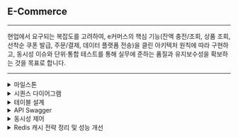 ## E-Commerce

<hr>

현업에서 요구되는 복잡도를 고려하여, e커머스의 핵심 기능(잔액 충전/조회, 상품 조회, 선착순 쿠폰 발급, 주문/결제, 데이터 플랫폼 전송)을 클린 아키텍처 원칙에 따라
구현하고, 동시성 이슈와 단위·통합 테스트를 통해 실무에 준하는 품질과 유지보수성을 확보하는 것을 목표로 합니다.

<hr>

<details>
<summary>마일스톤</summary>
    
### 프로젝트 기간

- 2024-12-29 ~ 2025-01-16 (총 16 MD)

### 총 소요 기간

총 16 MD (Man-days)

1. **설계 및 문서 작성 (2024-12-31)**
    - UML 작성, ERD 설계
2. **API 명세 및 Mock API 작성 (2025-01-03)**
    - 잔액 충전/조회 API, 상품 조회, 선착순 쿠폰 기능, 주문/결제, 상위 상품 조회
3. **테스트 환경 구성 (2025-01-04)**
    - 테스트 환경(테스트컨테이너 등) 구축 및 설정
4. **도메인 개발 (2025-01-09)**
    - 회원, 쿠폰, 상품, 결제, 주문 도메인
5. **인프라 개발 (2025-01-16)**
    - Redis, Kafka 설정 및 개발
6. **프로젝트 배포 (2025-01-17)**
    - PR 문서 작성, 최종 점검

```mermaid
gantt
    title E 커머스 서비스 프로젝트
    dateFormat YYYY-MM-DD

    section 설계 및 문서 작성
        UML 작성: a1, 2024-12-29, 1d
        ERD 설계: a2, 2024-12-30, 1d
        설계 및 문서 작성 완료: milestone, 2024-12-31, 0d

    section API 명세 및 Mock API 작성
        잔액 충전/조회 API: a3, 2024-12-31, 1d
        상품 조회: a4, 2025-01-01, 1d
        선착순 쿠폰 기능: a5, 2025-01-01, 1d
        주문/결제: a6, 2025-01-02, 1d
        상위 상품 조회: a7, 2025-01-02, 1d
        API 명세 및 Mock API 작성 완료: milestone, 2025-01-03, 0d

    section 테스트 환경 구성
        테스트 환경 구성: a8, 2025-01-03, 1d
        테스트 환경 구성 완료: milestone, 2025-01-04, 0d

    section 도메인 개발
        회원 도메인 개발: b1, 2025-01-04, 1d
        쿠폰 도메인 개발: b2, 2025-01-05, 1d
        상품 도메인 개발: b3, 2025-01-06, 1d
        결제 도메인 개발: b4, 2025-01-07, 1d
        주문 도메인 개발: b5, 2025-01-08, 1d
        도메인 개발 완료: milestone, 2025-01-09, 0d

    section 인프라 개발
        인프라 개발 (레디스, 카프카): c1, 2025-01-09, 7d
        인프라 개발 완료: milestone, 2025-01-16, 0d

    section 기타
        PR 문서 작성: d1, 2025-01-16, 1d
        프로젝트 완료: milestone, 2025-01-17, 0d
```

</details>

<details>
<summary>시퀀스 다이어그램</summary>

# 요구사항 기반 전체 시퀀스 다이어그램

아래 시퀀스 다이어그램은 **E 커머스 서비스의 주요 요구사항**에 따른 **도메인 간 상호작용**을 시각화한 것입니다.

**회원(사용자), 지갑, 쿠폰, 상품, 결제, 주문** 등 주요 도메인이 REST API 기반으로 어떻게 연동되는지 한눈에 파악할 수 있습니다.

### 주요 기능

- **사용자 잔액 충전 및 조회**
- **상품 정보 조회**
- **선착순 쿠폰 발급 및 조회**
- **주문 및 결제 처리**
- **데이터 플랫폼으로의 주문 정보 전송**

```mermaid
sequenceDiagram
    actor 사용자 as 사용자
    participant 쿠폰 as 쿠폰
    participant 상품 as 상품
    participant 주문 as 주문
    participant 결제 as 결제
    participant 지갑 as 지갑
    사용자 ->>+ 지갑: 잔액 조회 요청 (사용자 ID)
    지갑 ->> 지갑: 사용자 잔액 조회
    지갑 -->> 사용자: 잔액 정보 반환
    사용자 ->>+ 지갑: 잔액 충전 요청 (사용자 ID, 충전 금액)
    지갑 ->> 지갑: 잔액 업데이트 (+충전 금액)
    지갑 ->> 지갑: 충전 내역 저장
    지갑 -->> 사용자: 충전 완료 메시지
    사용자 ->>+ 상품: 일반 상품 조회 요청
    상품 ->> 상품: 상품 정보 조회 (ID, 이름, 가격, 잔여수량)
    상품 -->> 사용자: 상품 정보 반환
    사용자 ->>+ 상품: 상위 상품 조회 요청
    상품 ->> 상품: 최근 3일간 주문 데이터 조회
    상품 ->> 상품: 상위 5개 상품 선정
    상품 -->> 사용자: 상위 상품 정보 반환 (상품ID, 이름, 판매량)
    사용자 ->>+ 쿠폰: 선착순 쿠폰 정보 조회 (사용자 ID)
    쿠폰 -->> 사용자: 쿠폰 정보 반환 (쿠폰ID, 남은 수량 등)
    사용자 ->>+ 쿠폰: 쿠폰 신청 (사용자 ID)
    쿠폰 ->> 쿠폰: 쿠폰 상태 검증 (사용 가능 여부 확인)
    쿠폰 ->> 쿠폰: 발행량 +1
    쿠폰 ->> 쿠폰: 쿠폰 발급 내역 저장
    쿠폰 -->> 사용자: 200 OK (쿠폰 발행 완료 메시지)
    사용자 ->>+ 주문: 주문 및 결제 요청 (사용자 ID, 상품ID, 수량, 쿠폰ID 등)
    주문 ->> 주문: 주문 정보 저장
    주문 -->> 결제: 주문 정보 전달
    alt 결제 성공
        결제 ->>+ 지갑: 사용자 잔액 조회 (사용자 ID)
        지갑 -->> 결제: 사용자 잔액 정보 반환
        결제 ->>+ 쿠폰: 쿠폰 유효성 검증 및 할인 금액 확인 (사용자 ID, 쿠폰ID)
        쿠폰 -->> 결제: 할인 금액 반환
        결제 ->>+ 주문: 주문 정보 검증
        결제 ->>+ 지갑: 사용자 잔액 차감 (사용자 ID, 차감 금액)
        결제 ->>+ 상품: 상품 잔여 수량 차감 (상품ID, 수량)
        결제 ->> 결제: 결제 정보 저장
        결제 ->> 주문: 결제 상태 업데이트 (결제 완료)
        결제 ->> 결제: 주문 정보 전송
        결제 -->> 사용자: 결제 성공 메시지
    else 결제 실패
        결제 ->> 주문: 결제 상태 업데이트 (결제 실패)
        결제 -->> 사용자: 결제 실패 메시지
    end
```

</details>

<details>
<summary>테이블 설계</summary>
    
# ERD

```mermaid
erDiagram

%% =========================
%% 1. 테이블 정의
%% =========================
    coupon {
        bigint id PK "쿠폰 고유 ID"
        datetime(6) created_at "생성 일시"
        datetime(6) updated_at "수정 일시"
        decimal_10_2 discount_amount "할인 금액"
        datetime(6) end_date "쿠폰 만료일"
        int issued_quantity "쿠폰 발급 수량"
        varchar(255) name "쿠폰 이름"
        int total_quantity "쿠폰 총 수량"
    }

    product {
        bigint id PK "상품 고유 ID"
        datetime(6) created_at "생성 일시"
        datetime(6) updated_at "수정 일시"
        varchar(255) name "상품 이름"
        decimal_10_2 price "상품 가격"
        int stock_quantity "상품 재고 수량"
    }

    user_point {
        bigint id PK "포인트 고유 ID"
        datetime(6) created_at "생성 일시"
        datetime(6) updated_at "수정 일시"
        decimal_10_2 balance "잔액"
    }

    user {
        bigint id PK "사용자 고유 ID"
        datetime(6) created_at "생성 일시"
        datetime(6) updated_at "수정 일시"
        varchar(255) email "이메일"
        varchar(255) phone_number "전화번호"
        varchar(255) username "사용자 이름"
        bigint point_id FK "user_point.id"
    }

    user_coupon {
        bigint id PK "쿠폰 이력 고유 ID"
        datetime(6) created_at "생성 일시"
        datetime(6) updated_at "수정 일시"
        datetime(6) issued_at "쿠폰 발급 일시"
        datetime(6) used_at "쿠폰 사용 일시"
        bigint coupon_id FK "coupon.id"
        bigint user_id FK "user.id"
    }

    user_point_history {
        bigint id PK
        datetime(6) created_at "생성 일시"
        datetime(6) updated_at "수정 일시"
        decimal_10_2 amount "거래 금액"
        varchar(255) description "거래 설명"
        varchar(255) transaction_type "거래 유형 (충전, 차감)"
        bigint user_point_id FK "user_point.id"
    }

    orders {
        bigint id PK "주문 이력 고유 ID"
        datetime(6) created_at "생성 일시"
        datetime(6) updated_at "수정 일시"
        decimal_10_2 discount_amount "할인 받은 금액"
        varchar(255) status "주문 상태 : 재고 소진 대기, 결제 대기, 결제 완료 ,주문 취소"
        decimal_10_2 total_price "총 결제 금액"
        bigint coupon_id FK "coupon.id (nullable)"
        bigint user_id FK "user.id"
    }

    payment {
        bigint id PK "결제 고유 ID"
        datetime(6) created_at "생성 일시"
        datetime(6) updated_at "수정 일시"
        decimal_10_2 amount "결제 금액"
        tinyint failure_reason "결제 실패 원인"
        varchar(255) payment_status "결제 상태 : 성공 , 실패"
        bigint order_id FK "orders.id"
    }

    order_detail {
        bigint id PK "주문 상세 ID"
        datetime(6) created_at "생성 일시"
        datetime(6) updated_at "수정 일시"
        int quantity "주문 수량"
        decimal_10_2 total_price "총 주문 금액"
        bigint order_id FK "orders.id"
        bigint product_id FK "product.id"
    }

%% =========================
%% 2. 테이블 간 관계 정의
%% =========================

%% user - user_point (1:1)
    user ||--|| user_point: ""
%% user_point_history - user_point (N:1)
    user_point_history }o--|| user_point: ""
%% user_coupon - user (N:1)
    user_coupon }o--|| user: ""
%% user_coupon - coupon (N:1)
    user_coupon }o--|| coupon: ""
%% orders - user (N:1)
    orders }o--|| user: ""
%% orders - coupon (N:1, nullable)
    orders }o--|| coupon: ""
%% payment - orders (N:1)
    payment }o--|| orders: ""
%% order_detail - orders (N:1)
    order_detail }o--|| orders: ""
%% order_detail - product (N:1)
    order_detail }o--|| product: ""
```

## 테이블/관계 설명

1. **`user` / `user_point`**
    - 사용자(`user`) 테이블은 포인트(`user_point`) 테이블을 참조(`point_id`)하여 1:1 관계를 형성합니다.
    - 한 명의 사용자는 하나의 포인트 계정(잔액 관리)을 갖습니다.
2. **`user_point_history`**
    - `user_point_history`는 **거래 내역**을 저장하는 테이블입니다.
    - `user_point_id`로 `user_point`를 참조하며, 사용자 포인트에 대한 충전·차감 기록을 저장합니다(다대일).
3. **`user_coupon`**
    - 쿠폰 발급 이력과 사용 이력을 관리하는 테이블입니다.
    - `coupon_id`로 `coupon`을, `user_id`로 `user`를 참조하며, 여러 사용자가 여러 쿠폰을 각각 발급·사용할 수 있습니다.
4. **`orders`**
    - 주문 이력을 저장하는 테이블로, 한 사용자(`user_id`)가 여러 주문을 가질 수 있습니다(다대일).
    - 옵션으로 `coupon_id`를 참조하며, 쿠폰을 사용하지 않은 경우 `NULL`이 가능합니다.
5. **`payment`**
    - 결제 정보를 저장하는 테이블로, 결제 상태(`payment_status`)와 실패 원인(`failure_reason`)을 함께 관리합니다.
    - 각 결제(`payment`)는 주문(`orders.id`)을 참조해 결제 대상을 명시합니다.
6. **`order_detail`**
    - 주문 상세 정보 테이블로, 주문(`order_id`)과 상품(`product_id`)을 참조합니다.
    - 한 주문에 여러 상품을 담을 수 있으므로, 주문-주문상세는 1:N 관계입니다.
7. **`coupon`**
    - 쿠폰의 메타정보(쿠폰 이름, 총 수량, 발급 수량, 할인 금액 등)을 저장합니다.
    - 유효기간(`end_date`)이 지나면 사용 불가능한 것으로 간주됩니다.
8. **`product`**
    - 상품 정보를 담고 있으며, `stock_quantity` 필드를 통해 재고 수량을 관리합니다.
    
</details>

<details>
<summary>API Swagger</summary>

![API Swagger Image](https://github.com/user-attachments/assets/78a4d9d8-5450-490b-99b6-b7db15d00da5)

</details>

<details>
<summary>동시성 제어</summary>
    
# E-Commerce 프로젝트의 주요 동시성 제어 방식 분석

현재 진행 중인 E-Commerce 프로젝트에서 여러 동시성 문제를 효과적으로 해결하기 위해 다양한 동시성 제어 방식을 도입하고, 이를 성능을 기준으로 분석할 계획입니다.

# 1. 주요 동시성 이슈

---

### 1. **선착순 쿠폰 발급**

- 발급 개수가 제한된 쿠폰의 동시 발급 요청

### 2. **결제 처리**

- 동시에 같은 상품 주문에 대한 결제를 진행할 때 상품 재고 차감

### 3. **포인트 충전 / 차감**

- 특정 유저의 포인트 충전과 차감이 동시에 진행될 경우

# 2. 동시성 제어 방식

---

분석해 볼 주요 동시성 제어 방식은 3가지로 아래와 같습니다.

1. 비관적 락(Pessimistic Lock)
2. 낙관적 락(Optimistic Lock)
3. Redis와 Redisson 라이브러리를 활용한 Pub/Sub 기반 락

# 3. 테스트 환경

---

- 테스트는 local 환경에서 진행할 예정이며 `@Profile("local")`에서만 부하 테스트를 진행할 데이터(유저, 포인트, 상품, 쿠폰, 주문 등)들을 미리 세팅해 두었습니다.

테스트 데이터 초기화

```java
@Component
@Profile("local")
@RequiredArgsConstructor
public class LocalDataInitializer {

    private final LocalDummyData localDummyData;

    @PostConstruct
    public void init() {
        localDummyData.init();
    }
}
```

# 4. 테스트 도구 및 방법론

---

**테스트 도구**

- `K6`를 활용하여 동시성 테스트를 수행하고, `p90 ~ p99.9` 지표를 기준으로 성능을 분석.
- K6는 부하 테스트를 수행할 수 있는 오픈소스 도구로, 고성능 분산 테스트가 가능하며, Grafana와의 통합을 통해 시각화할 수 있음.
    
    [Grafana k6 |  Grafana k6 documentation](https://grafana.com/docs/k6/latest/)
    
- 분석 지표
    - 응답 시간(Response Time)
    - 초당 처리량(RPS, Requests Per Second)
    - 실패율(Error Rate)
    - 성공률(Success Rate)

# 5. 테스트 시나리오 및 분석

---

동시성 제어 방식의 성능을 분석할 테스트 시나리오는 다음과 같습니다.

### **1) 선착순 쿠폰 발급 테스트**

- 시나리오
    - 비관적 락 / 낙관적 락(재시도x) / 낙관적 락(재시도o) / redisson
    - 100명의 사용자가 하나의 쿠폰에 대해 발급 요청을 동시에 전송.
    - 100개의 재고에 대해 모든 요청이 성공해야함.

쿠폰 발급

```java
@Service
@RequiredArgsConstructor
public class CouponService {

    private final CouponRepository couponRepository;

    @Transactional
    public void issueACoupon(Long couponId, Long userId) {
        Coupon coupon = couponRepository.getCouponWithLock(couponId);
        coupon.issuedCoupon(userId);
    }
}
```

### **비관적 락 (Pessimistic Lock) 테스트 결과 분석**

```bash
data_received..................: 7.3 kB 1.2 kB/s
data_sent......................: 16 kB  2.6 kB/s
http_req_blocked...............: avg=7.26ms  min=5ms      med=7ms    max=8.99ms p(50)=7ms    p(90)=8.99ms   p(95)=8.99ms   p(99)=8.99ms p(99.9)=8.99ms
http_req_connecting............: avg=3.26ms  min=1ms      med=2.99ms max=5.99ms p(50)=2.99ms p(90)=4.99ms   p(95)=5.99ms   p(99)=5.99ms p(99.9)=5.99ms
http_req_duration..............: avg=2.76s   min=396.54ms med=3.02s  max=5.17s  p(50)=3.02s  p(90)=4.64s    p(95)=4.94s    p(99)=5.1s   p(99.9)=5.16s
{ expected_response:true }...: avg=2.76s   min=396.54ms med=3.02s  max=5.17s  p(50)=3.02s  p(90)=4.64s    p(95)=4.94s    p(99)=5.1s   p(99.9)=5.16s
http_req_failed................: 0.00%  0 out of 100
http_req_receiving.............: avg=98.32µs min=0s       med=0s     max=1.68ms p(50)=0s     p(90)=517.54µs p(95)=534.03µs p(99)=1ms    p(99.9)=1.61ms
http_req_sending...............: avg=60.09µs min=0s       med=0s     max=1ms    p(50)=0s     p(90)=0s       p(95)=996.84µs p(99)=1ms    p(99.9)=1ms
http_req_tls_handshaking.......: avg=0s      min=0s       med=0s     max=0s     p(50)=0s     p(90)=0s       p(95)=0s       p(99)=0s     p(99.9)=0s
http_req_waiting...............: avg=2.76s   min=396.35ms med=3.02s  max=5.17s  p(50)=3.02s  p(90)=4.64s    p(95)=4.94s    p(99)=5.1s   p(99.9)=5.16s
http_reqs......................: 100    16.182417/s
iteration_duration.............: avg=3.77s   min=1.4s     med=4.03s  max=6.17s  p(50)=4.03s  p(90)=5.65s    p(95)=5.95s    p(99)=6.11s  p(99.9)=6.17s
iterations.....................: 100    16.182417/s
vus............................: 5      min=5        max=100
vus_max........................: 100    min=100      max=100
```

- **응답 시간 (Response Time)**
    - 평균 `2.76초`, 최대 `5.17초`로 요청 처리에 지연 발생.
    - P(50)=3.02s → 50%의 요청은 3초 내 처리되었으나, 상위 10%(P90=4.64s)부터 응답 시간이 증가하며, 상위 1%(P99=5.1s)는 처리 시간이 더 길어짐.
- **초당 처리량 (RPS, Requests Per Second)**
    - 평균 `16.18 RPS`
- **실패율 (Error Rate)**
    - 실패율 `0%`
- **성공률 (Success Rate)**
    - 성공률 `100%`

### **낙관적 락 (Optimistic Lock) + 재시도 X 테스트 결과 분석**

```bash
data_received..................: 24 kB  10 kB/s
data_sent......................: 16 kB  7.0 kB/s
http_req_blocked...............: avg=3.8ms    min=2ms      med=4ms      max=5ms   p(50)=4ms      p(90)=5ms   p(95)=5ms    p(99)=5ms    p(99.9)=5ms
http_req_connecting............: avg=1.97ms   min=1ms      med=2ms      max=3ms   p(50)=2ms      p(90)=3ms   p(95)=3ms    p(99)=3ms    p(99.9)=3ms
http_req_duration..............: avg=823.1ms  min=425.94ms med=773.26ms max=1.26s p(50)=773.26ms p(90)=1.19s p(95)=1.26s  p(99)=1.26s  p(99.9)=1.26s
 { expected_response:true }...: avg=791.3ms  min=425.94ms med=766.83ms max=1.22s p(50)=766.83ms p(90)=1.12s p(95)=1.17s  p(99)=1.21s  p(99.9)=1.22s
http_req_failed................: 87.00% 87 out of 100
http_req_receiving.............: avg=335.34µs min=0s       med=0s       max=3.7ms p(50)=0s       p(90)=992µs p(95)=1.12ms p(99)=1.84ms p(99.9)=3.51ms
http_req_sending...............: avg=250.19µs min=0s       med=0s       max=1ms   p(50)=0s       p(90)=1ms   p(95)=1ms    p(99)=1ms    p(99.9)=1ms
http_req_tls_handshaking.......: avg=0s       min=0s       med=0s       max=0s    p(50)=0s       p(90)=0s    p(95)=0s     p(99)=0s     p(99.9)=0s
http_req_waiting...............: avg=822.51ms min=424.94ms med=772.76ms max=1.26s p(50)=772.76ms p(90)=1.19s p(95)=1.26s  p(99)=1.26s  p(99.9)=1.26s
http_reqs......................: 100    44.033454/s
iteration_duration.............: avg=1.82s    min=1.43s    med=1.77s    max=2.27s p(50)=1.77s    p(90)=2.2s  p(95)=2.26s  p(99)=2.27s  p(99.9)=2.27s
iterations.....................: 100    44.033454/s
vus............................: 27     min=27        max=100
vus_max........................: 100    min=100       max=100

```

- **응답 시간 (Response Time)**
    - 평균 `823.1ms`, 최대 `1.26초`로 빠른 응답 속도.
- **초당 처리량 (RPS, Requests Per Second)**
    - 평균 `44.03 RPS`로, 비관적 락 대비 처리량이 **약 2.7배 증가.**
    - 그러나 처리량 증가는 높은 충돌 발생으로 이어져 실질적 효과 제한.
- **실패율 (Error Rate)**
    - 실패율 `87%` (100건 중 87건 실패)로, 동시 요청 시 충돌 빈도가 매우 높음.
    - 트랜잭션 경합이 심각하며, 재시도 로직 도입이 필수적.
- **성공률 (Success Rate)**
    - 성공률 `13%`
    - 재시도 전략 없이는 안정적인 처리가 어려움.

### **낙관적 락 (Optimistic Lock) + 재시도(1초 간격, 최대 3회) 테스트 결과 분석**

```bash
data_received..................: 21 kB  4.2 kB/s
data_sent......................: 16 kB  3.2 kB/s
http_req_blocked...............: avg=5.29ms   min=4ms     med=5ms   max=7ms    p(50)=5ms   p(90)=6ms      p(95)=6ms    p(99)=7ms    p(99.9)=7ms
http_req_connecting............: avg=2.15ms   min=999.1µs med=2ms   max=4ms    p(50)=2ms   p(90)=3ms      p(95)=3ms    p(99)=4ms    p(99.9)=4ms
http_req_duration..............: avg=2.83s    min=508.2ms med=2.97s max=3.96s  p(50)=2.97s p(90)=3.85s    p(95)=3.91s  p(99)=3.94s  p(99.9)=3.96s
 { expected_response:true }...: avg=1.88s    min=508.2ms med=1.61s max=3.96s  p(50)=1.61s p(90)=3.56s    p(95)=3.81s  p(99)=3.93s  p(99.9)=3.96s
http_req_failed................: 72.00% 72 out of 100
http_req_receiving.............: avg=343.8µs  min=0s      med=0s    max=3.38ms p(50)=0s    p(90)=997.88µs p(95)=1.19ms p(99)=3.01ms p(99.9)=3.34ms
http_req_sending...............: avg=309.68µs min=0s      med=0s    max=999µs  p(50)=0s    p(90)=999µs    p(95)=999µs  p(99)=999µs  p(99.9)=999µs
http_req_tls_handshaking.......: avg=0s       min=0s      med=0s    max=0s     p(50)=0s    p(90)=0s       p(95)=0s     p(99)=0s     p(99.9)=0s
http_req_waiting...............: avg=2.83s    min=508.2ms med=2.96s max=3.96s  p(50)=2.96s p(90)=3.85s    p(95)=3.91s  p(99)=3.94s  p(99.9)=3.96s
http_reqs......................: 100    20.117727/s
iteration_duration.............: avg=3.84s    min=1.51s   med=3.97s max=4.96s  p(50)=3.97s p(90)=4.86s    p(95)=4.92s  p(99)=4.94s  p(99.9)=4.96s
iterations.....................: 100    20.117727/s
vus............................: 50     min=50        max=100
vus_max........................: 100    min=100       max=100

```

- **응답 시간 (Response Time)**
    - 평균 `3.45초`, 최대 `4.49초`로 재시도 적용 후 처리 시간이 증가.
    - P(50)=3.63s → 50%의 요청이 3.63초 내 처리되었으며, 상위 10%(P90=4.39s), 상위 1%(P99=4.49s)에서 응답 시간이 증가.
- **초당 처리량 (RPS, Requests Per Second)**
    - 평균 `18.20 RPS`로 재시도 적용 후 처리량이 다소 감소.
- **실패율 (Error Rate)**
    - 실패율 `70%` (100건 중 70건 실패)로, 재시도 적용에도 충돌이 지속적으로 발생.
- **성공률 (Success Rate)**
    - 성공률 `30%`로, 일부 요청만 성공적으로 처리됨.

### **Redisson 기반 Redis Pub/Sub 락 테스트 결과 분석**

```bash
data_received..................: 7.3 kB 1.1 kB/s
data_sent......................: 16 kB  2.5 kB/s
http_req_blocked...............: avg=3ms      min=1ms      med=3ms   max=4.51ms p(50)=3ms   p(90)=4.26ms   p(95)=4.26ms   p(99)=4.26ms p(99.9)=4.48ms
http_req_connecting............: avg=425.95µs min=0s       med=0s    max=2.99ms p(50)=0s    p(90)=999.5µs  p(95)=1ms      p(99)=2ms    p(99.9)=2.89ms
http_req_duration..............: avg=4.44s    min=762.16ms med=5.26s max=5.4s   p(50)=5.26s p(90)=5.3s     p(95)=5.34s    p(99)=5.36s  p(99.9)=5.4s
{ expected_response:true }...: avg=4.44s    min=762.16ms med=5.26s max=5.4s   p(50)=5.26s p(90)=5.3s     p(95)=5.34s    p(99)=5.36s  p(99.9)=5.4s
http_req_failed................: 0.00%  0 out of 100
http_req_receiving.............: avg=174.74µs min=0s       med=0s    max=1.39ms p(50)=0s    p(90)=636.46µs p(95)=890.72µs p(99)=1.39ms p(99.9)=1.39ms
http_req_sending...............: avg=119.89µs min=0s       med=0s    max=1.99ms p(50)=0s    p(90)=998.5µs  p(95)=998.5µs  p(99)=1.01ms p(99.9)=1.89ms
http_req_tls_handshaking.......: avg=0s       min=0s       med=0s    max=0s     p(50)=0s    p(90)=0s       p(95)=0s       p(99)=0s     p(99.9)=0s
http_req_waiting...............: avg=4.44s    min=761.64ms med=5.26s max=5.4s   p(50)=5.26s p(90)=5.3s     p(95)=5.34s    p(99)=5.36s  p(99.9)=5.4s
http_reqs......................: 100    15.597744/s
iteration_duration.............: avg=5.44s    min=1.76s    med=6.26s max=6.4s   p(50)=6.26s p(90)=6.3s     p(95)=6.34s    p(99)=6.36s  p(99.9)=6.4s
iterations.....................: 100    15.597744/s
vus............................: 66     min=66       max=100
vus_max........................: 100    min=100      max=100

```

- **응답 시간 (Response Time)**
    - 평균 `4.44초`, 최대 `5.4초`로, 락 획득 및 처리에 시간이 소요됨.
    - P(50)=5.26s → 50%의 요청이 5.26초 내 처리되었으며, 상위 10%(P90=5.3s), 상위 1%(P99=5.36s)에서도 비슷한 처리 시간이 소요됨.
    - 전체적으로 일정한 응답 시간이 유지되고 있으며, 락 경합으로 인한 추가적인 지연은 크지 않음.
- **초당 처리량 (RPS, Requests Per Second)**
    - 평균 `15.59 RPS`로 비관적 락이나 낙관적 락 대비 준수한 처리량을 보임.
- **실패율 (Error Rate)**
    - 실패율 `0%`
- **성공률 (Success Rate)**
    - 성공률 `100%`

---

### **2) 결제 처리 테스트**

- 시나리오
    - 비관적 락 / 낙관적 락
    - 100명의 사용자가 동시에 동일한 상품 3개에 대해 각 10개씩 주문한 상태에서 결제 요청을 전송
    - 상품 A, B, C의 재고는 각각 1000개로 설정
    - 각각의 사용자는 모두 결제에 성공해야 하며, 재고 차감도 정확히 이루어져야 함

결제

```java
@Component
@RequiredArgsConstructor
public class PaymentFacade {

    private final PaymentService paymentService;
    private final ProductService productService;
    private final PointService pointService;
    private final OrderService orderService;
    private final DataPlatform dataPlatform;

    @Transactional
    public void processOrderPayment(Long userId, Long orderId) {
        Order order = orderService.getCompleteOrder(orderId);
        productService.quantitySubtract(order.getProductQuantityMap());
        Payment payment = paymentService.pay(orderId, order.getTotalAmount());
        pointService.usePoints(userId, payment.getTotalAmount());
        dataPlatform.publish(orderId, payment.getId());
    }
}
```

동시성 제어 로직

- 상품 재고 차감 - productService.quantitySubtract(order.getProductQuantityMap());
- 유저 포인트 차감 - pointService.usePoints(userId, payment.getTotalAmount());

### **비관적 락 (Pessimistic Lock) 테스트 결과 분석**

```bash
data_received..................: 7.3 kB 1.0 kB/s
data_sent......................: 17 kB  2.4 kB/s
http_req_blocked...............: avg=4.23ms   min=1.61ms   med=3.9ms  max=6.39ms  p(50)=3.9ms  p(90)=5.62ms   p(95)=5.74ms   p(99)=6.24ms   p(99.9)=6.37ms
http_req_connecting............: avg=2.13ms   min=0s       med=2.19ms max=3.27ms  p(50)=2.19ms p(90)=2.76ms   p(95)=3.12ms   p(99)=3.27ms   p(99.9)=3.27ms
http_req_duration..............: avg=3.37s    min=588.81ms med=3.36s  max=6.16s   p(50)=3.36s  p(90)=5.6s     p(95)=5.9s     p(99)=6.11s    p(99.9)=6.16s
 { expected_response:true }...: avg=3.37s    min=588.81ms med=3.36s  max=6.16s   p(50)=3.36s  p(90)=5.6s     p(95)=5.9s     p(99)=6.11s    p(99.9)=6.16s
http_req_failed................: 0.00%  0 out of 100
http_req_receiving.............: avg=79.03µs  min=0s       med=0s     max=589µs   p(50)=0s     p(90)=514.36µs p(95)=527.45µs p(99)=533.26µs p(99.9)=583.42µs
http_req_sending...............: avg=192.49µs min=0s       med=0s     max=765.2µs p(50)=0s     p(90)=517.9µs  p(95)=620.42µs p(99)=654.32µs p(99.9)=754.11µs
http_req_tls_handshaking.......: avg=0s       min=0s       med=0s     max=0s      p(50)=0s     p(90)=0s       p(95)=0s       p(99)=0s       p(99.9)=0s
http_req_waiting...............: avg=3.37s    min=588.14ms med=3.36s  max=6.16s   p(50)=3.36s  p(90)=5.6s     p(95)=5.89s    p(99)=6.11s    p(99.9)=6.15s
http_reqs......................: 100    13.943314/s
iteration_duration.............: avg=4.38s    min=1.59s    med=4.37s  max=7.16s   p(50)=4.37s  p(90)=6.6s     p(95)=6.9s     p(99)=7.12s    p(99.9)=7.16s
iterations.....................: 100    13.943314/s
vus............................: 4      min=4        max=100
vus_max........................: 100    min=100      max=100

```

- **응답 시간 (Response Time)**
    - 평균 응답 시간은 `3.37초`로, 최대 응답 시간은 `6.16초` 로 요청 처리에 지연 발생.
    - P(50)=3.36s → 50%의 요청은 3.36초 이내에 처리되었으나, 상위 10%(P90=5.6s)부터 응답 시간이 증가하며, 상위 1%(P99=6.11s)는 처리 시간이 더 길어짐
- **초당 처리량 (RPS, Requests Per Second)**
    - 평균 `13.94 RPS`
- **실패율 (Error Rate)**
    - 실패율`0%`
- **성공률 (Success Rate)**
    - 성공률 `100%`지만, 처리 지연시간이 누적됨.

### **낙관적 락 (Optimistic Lock) + 재시도(1초 간격, 최대 3회) 테스트 결과 분석**

```bash
data_received..................: 20 kB  3.8 kB/s
data_sent......................: 17 kB  3.3 kB/s
http_req_blocked...............: avg=5.55ms   min=3.64ms   med=5.71ms   max=7.58ms p(50)=5.71ms   p(90)=6.57ms p(95)=6.57ms p(99)=6.75ms p(99.9)=7.49ms
http_req_connecting............: avg=2.72ms   min=1.63ms   med=2.63ms   max=5.16ms p(50)=2.63ms   p(90)=3.64ms p(95)=4.17ms p(99)=5.16ms p(99.9)=5.16ms
http_req_duration..............: avg=3.4s     min=745.11ms med=3.56s    max=4.29s  p(50)=3.56s    p(90)=4.23s  p(95)=4.23s  p(99)=4.29s  p(99.9)=4.29s
{ expected_response:true }...: avg=2.58s    min=745.11ms med=2.64s    max=4.25s  p(50)=2.64s    p(90)=3.91s  p(95)=4.12s  p(99)=4.23s  p(99.9)=4.25s
http_req_failed................: 69.00% 69 out of 100
http_req_receiving.............: avg=309.06µs min=0s       med=0s       max=2.66ms p(50)=0s       p(90)=1.01ms p(95)=1.16ms p(99)=1.55ms p(99.9)=2.55ms
http_req_sending...............: avg=433.39µs min=0s       med=230.45µs max=1.51ms p(50)=230.45µs p(90)=1ms    p(95)=1.47ms p(99)=1.51ms p(99.9)=1.51ms
http_req_tls_handshaking.......: avg=0s       min=0s       med=0s       max=0s     p(50)=0s       p(90)=0s     p(95)=0s     p(99)=0s     p(99.9)=0s
http_req_waiting...............: avg=3.4s     min=742.45ms med=3.56s    max=4.29s  p(50)=3.56s    p(90)=4.23s  p(95)=4.23s  p(99)=4.29s  p(99.9)=4.29s
http_reqs......................: 100    18.849934/s
iteration_duration.............: avg=4.41s    min=1.75s    med=4.57s    max=5.3s   p(50)=4.57s    p(90)=5.24s  p(95)=5.24s  p(99)=5.3s   p(99.9)=5.3s
iterations.....................: 100    18.849934/s
vus............................: 24     min=24        max=100
vus_max........................: 100    min=100       max=100

```

- **응답 시간 (Response Time)**
    - 평균 응답 시간은 `3.4초`로, 최대 응답 시간은 `4.29초`로 요청 처리에 지연 발생.
    - P(50)=3.56s → 50%의 요청은 3.56초 이내에 처리, 상위 10%(P90=4.23s)부터 상위 1%(P99=4.29s)는 비슷하게 유지됨.
- **초당 처리량 (RPS, Requests Per Second)**
    - 평균 `18.85 RPS`.
- **실패율 (Error Rate)**
    - 실패율`69%`
- **성공률 (Success Rate)**
    - 성공률`31%`

---

### **3) 포인트 충전/차감 테스트**

- 시나리오
    - 비관적 락 / 낙관적 락(재시도o) / redisson
    - 특정 사용자 `userId`를 대상으로, 100번의 동시 요청을 번갈아 충전/차감 전송.
    - 모든 충전 및 차감이 정합성 있게 적용되어야 함.

포인트 충전 차감

```java
@Service
@RequiredArgsConstructor
public class PointService {

  private final PointRepository pointRepository;

  @Transactional
  public void chargePoint(Long userId, BigDecimal amount) {
    pointRepository.getPointByUserIdWithLock(userId)
        .charge(amount);
  }

  @Transactional
  public void usePoints(Long userId, BigDecimal totalAmount) {
    pointRepository.getPointByUserIdWithLock(userId)
        .subtract(totalAmount);
  }
}
```

### **비관적 락 (Pessimistic Lock) 테스트 결과 분석**

```bash
data_received..................: 15 kB 985 B/s
data_sent......................: 36 kB 2.4 kB/s
http_req_blocked...............: avg=829.11µs min=0s       med=0s     max=5.09ms   p(50)=0s     p(90)=2.67ms   p(95)=3.44ms   p(99)=4.82ms   p(99.9)=5.07ms
http_req_connecting............: avg=213.43µs min=0s       med=0s     max=2.18ms   p(50)=0s     p(90)=591.3µs  p(95)=1ms      p(99)=1.35ms   p(99.9)=2.01ms
http_req_duration..............: avg=5.32s    min=489.14ms med=6.38s  max=7.39s    p(50)=6.38s  p(90)=7.21s    p(95)=7.32s    p(99)=7.34s    p(99.9)=7.38s
{ expected_response:true }...: avg=5.32s    min=489.14ms med=6.38s  max=7.39s    p(50)=6.38s  p(90)=7.21s    p(95)=7.32s    p(99)=7.34s    p(99.9)=7.38s
http_req_failed................: 0.00% 0 out of 200
http_req_receiving.............: avg=94.19µs  min=0s       med=0s     max=694.5µs  p(50)=0s     p(90)=515.54µs p(95)=526.97µs p(99)=559.25µs p(99.9)=670.69µs
http_req_sending...............: avg=47.75µs  min=0s       med=0s     max=909.59µs p(50)=0s     p(90)=4.12µs   p(95)=505.49µs p(99)=909.59µs p(99.9)=909.59µs
http_req_tls_handshaking.......: avg=0s       min=0s       med=0s     max=0s       p(50)=0s     p(90)=0s       p(95)=0s       p(99)=0s       p(99.9)=0s
http_req_waiting...............: avg=5.32s    min=488.67ms med=6.38s  max=7.39s    p(50)=6.38s  p(90)=7.21s    p(95)=7.32s    p(99)=7.34s    p(99.9)=7.38s
http_reqs......................: 200   13.499094/s
iteration_duration.............: avg=11.65s   min=8.45s    med=11.59s max=14.8s    p(50)=11.59s p(90)=14.12s   p(95)=14.39s   p(99)=14.7s    p(99.9)=14.79s
iterations.....................: 100   6.749547/s
vus............................: 13    min=13       max=100
vus_max........................: 100   min=100      max=100

```

- **응답 시간 (Response Time)**
    - 평균 응답 시간은 `5.32초`, 최대 응답 시간은 `7.39초`로 전반적으로 높은 응답 지연이 발생.
    - 50%의 요청(P50)은 `6.38초` 이내에 처리되었으며, 상위 10%(P90)는 `7.21초`로 큰 차이는 없음.
- **초당 처리량 (RPS, Requests Per Second)**
    - 평균 `13.49 RPS`
- **실패율 (Error Rate)**
    - 실패율 `0%`
- **성공률 (Success Rate)**
    - 성공률 `100%`

### **낙관적 락 (Optimistic Lock) + 재시도(1초 간격, 최대 3회) 테스트 결과 분석**

```bash
data_received..................: 42 kB  5.5 kB/s
data_sent......................: 36 kB  4.7 kB/s
http_req_blocked...............: avg=4.3ms    min=0s       med=4ms     max=11ms   p(50)=4ms     p(90)=9ms      p(95)=9.99ms p(99)=10.01ms p(99.9)=11ms
http_req_connecting............: avg=1.07ms   min=0s       med=997.9µs max=6ms    p(50)=997.9µs p(90)=2.63ms   p(95)=3.64ms p(99)=6ms     p(99.9)=6ms
http_req_duration..............: avg=2.74s    min=125.44ms med=2.85s   max=3.98s  p(50)=2.85s   p(90)=3.73s    p(95)=3.86s  p(99)=3.92s   p(99.9)=3.97s
{ expected_response:true }...: avg=1.81s    min=125.44ms med=1.8s    max=3.93s  p(50)=1.8s    p(90)=3.14s    p(95)=3.69s  p(99)=3.89s   p(99.9)=3.93s
http_req_failed................: 72.00% 144 out of 200
http_req_receiving.............: avg=292.26µs min=0s       med=0s      max=5.62ms p(50)=0s      p(90)=739.52µs p(95)=1.04ms p(99)=3.49ms  p(99.9)=5.22ms
http_req_sending...............: avg=374.29µs min=0s       med=0s      max=2ms    p(50)=0s      p(90)=1ms      p(95)=2ms    p(99)=2ms     p(99.9)=2ms
http_req_tls_handshaking.......: avg=0s       min=0s       med=0s      max=0s     p(50)=0s      p(90)=0s       p(95)=0s     p(99)=0s      p(99.9)=0s
http_req_waiting...............: avg=2.74s    min=125.44ms med=2.85s   max=3.98s  p(50)=2.85s   p(90)=3.73s    p(95)=3.86s  p(99)=3.92s   p(99.9)=3.97s
http_reqs......................: 200    26.121487/s
iteration_duration.............: avg=6.5s     min=2s       med=6.62s   max=7.65s  p(50)=6.62s   p(90)=7.55s    p(95)=7.55s  p(99)=7.65s   p(99.9)=7.65s
iterations.....................: 100    13.060743/s
vus............................: 43     min=43         max=100
vus_max........................: 100    min=100        max=100

```

- **응답 시간 (Response Time)**
    - 평균 응답 시간은 `2.74초`, 최대 `3.98초`
    - 50%의 요청(P50)은 `2.85초` 이내에 처리되었으며, 상위 10%(P90)는 `3.73초`, 상위 1%(P99)는 `3.92초`
- **초당 처리량 (RPS, Requests Per Second)**
    - 평균 `26.12 RPS`
- **실패율 (Error Rate)**
    - 전체 요청의 `72%`가 실패(144건/200건)하여 심각한 장애 발생.
    - 응답이 늦어지거나 재시도 로직 적용에도 불구하고 요청이 정상적으로 처리되지 않는 문제 발생.
- **성공률 (Success Rate)**
    - 성공률 `28%`

### **Redisson 기반 Redis Pub/Sub 락 테스트 결과 분석**

```bash
data_received..................: 15 kB 803 B/s
data_sent......................: 36 kB 2.0 kB/s
http_req_blocked...............: avg=3.62ms   min=0s       med=1.28ms max=13.16ms p(50)=1.28ms p(90)=10ms     p(95)=11ms     p(99)=11.01ms  p(99.9)=12.96ms
http_req_connecting............: avg=445.86µs min=0s       med=0s     max=3ms     p(50)=0s     p(90)=1.24ms   p(95)=2ms      p(99)=2ms      p(99.9)=2.8ms
http_req_duration..............: avg=6.57s    min=709.34ms med=8.01s  max=9.07s   p(50)=8.01s  p(90)=8.63s    p(95)=8.66s    p(99)=8.85s    p(99.9)=9.06s
{ expected_response:true }...: avg=6.57s    min=709.34ms med=8.01s  max=9.07s   p(50)=8.01s  p(90)=8.63s    p(95)=8.66s    p(99)=8.85s    p(99.9)=9.06s
http_req_failed................: 0.00% 0 out of 200
http_req_receiving.............: avg=57.06µs  min=0s       med=0s     max=565µs   p(50)=0s     p(90)=505.41µs p(95)=522.34µs p(99)=537.31µs p(99.9)=561.75µs
http_req_sending...............: avg=424.18µs min=0s       med=0s     max=9.16ms  p(50)=0s     p(90)=1ms      p(95)=1ms      p(99)=6.01ms   p(99.9)=8.73ms
http_req_tls_handshaking.......: avg=0s       min=0s       med=0s     max=0s      p(50)=0s     p(90)=0s       p(95)=0s       p(99)=0s       p(99.9)=0s
http_req_waiting...............: avg=6.57s    min=709.32ms med=8.01s  max=9.07s   p(50)=8.01s  p(90)=8.63s    p(95)=8.66s    p(99)=8.85s    p(99.9)=9.06s
http_reqs......................: 200   10.996321/s
iteration_duration.............: avg=14.15s   min=10.25s   med=14.1s  max=18.18s  p(50)=14.1s  p(90)=17.38s   p(95)=17.74s   p(99)=18.02s   p(99.9)=18.16s
iterations.....................: 100   5.49816/s
vus............................: 2     min=2        max=100
vus_max........................: 100   min=100      max=100

```

- **응답 시간 (Response Time)**
    - 평균 **`6.57`초**, 최대 `**9.07`초**로 응답 지연이 크며, 50%의 요청이 **8.01초** 이상으로 처리됨.
- **초당 처리량 (RPS, Requests Per Second)**
    - 평균 **`10.99 RPS`**, 락 경쟁으로 처리 속도가 제한됨.
- **실패율 (Error Rate)**
    - 실패율 **`0%`**
- **성공률 (Success Rate)**
    - 성공률 **`100%`**

# 결론

---

**선착순 쿠폰 발급**의 경우, **Redisson 분산 락**이 가장 적절한 선택이라고 판단되었습니다. 

그 이유는 테스트 결과, 비관적 락이 다소 더 나은 응답 속도를 보였지만, 락을 대기하는 동안 데이터베이스(DB) 커넥션을 지속적으로 유지해야 합니다. 

트래픽이 증가할수록 DB의 커넥션 수가 병목 현상을 유발할 수 있으며, DB의 확장은 매우 어렵고 비용이 높습니다. 

반면, **Redis는 DB에 부하를 주지 않고, 수평적 확장이 용이**하기 때문에 높은 동시성을 요구하는 환경에서 적합하다 판단했습니다.

**상품 재고 차감**의 경우, 현재 결제 파사드(Facade) 구조에서는 분산 락 적용이 어렵다고 분석되었습니다. 

파사드 자체에 락을 적용하는 것은 불가능하며, **재고 차감 및 포인트 차감** 두 영역에 각각 락을 적용해야 합니다. 

하지만, 분산 락을 적용하려면 트랜잭션 시작 전에 락을 획득해야 하며, 이로 인해 **새로운 트랜잭션 생성 비용이 추가**됩니다. 

또한, **재고 차감이 성공했지만 포인트 차감이 실패할 경우**, 이미 커밋된 재고를 복구해야 하는 추가 작업이 필요합니다. 

이러한 점을 종합적으로 고려했을 때, 현재 구조에 가장 적합한 해결책은 **비관적 락을 적용하는 것**으로 결정하였습니다.

**포인트 충전**의 경우, 사용자가 동일한 요청을 여러 번 호출하는 상황에서는 충돌 발생 시 재시도 로직이 필요하지 않아 **낙관적 락**을 고려했습니다. 

그러나 테스트 결과, 특정 시나리오(예: 충전 및 차감이 동시에 이루어지는 경우)에서는 **모든 요청이 정확하게 처리되어야 하는 비즈니스 요구사항**이 존재했습니다. 

따라서, 선착순 쿠폰 발급과 마찬가지로 **Redisson 분산 락을 적용**하여 높은 정합성을 유지하도록 결정했습니다.

---

### **각 동시성 제어 방식의 장단점 분석**

테스트 결과를 통해 각 락의 장단점을 파악한 결과는 다음과 같습니다.

1. **비관적 락 (Pessimistic Lock)**
    - **장점:** 높은 정합성 보장, 모든 요청이 순차적으로 성공하도록 보장.
    - **단점:** 트래픽 증가 시 대기 시간이 증가하고, 응답 속도가 저하됨.
    - **적용 사례:** 반드시 성공해야 하는 비즈니스 로직, 재시도를 하기엔 비용이 많이 드는 작업(예: 결제 시 재고 차감).
2. **낙관적 락 (Optimistic Lock)**
    - **장점:** 애플리케이션 단에서 처리되어 빠른 응답 속도 제공.
    - **단점:** 동시성 충돌이 빈번할 경우, 성공할 때까지 재시도로 인해 성능이 저하될 수 있음.
    - **적용 사례:** 실패해도 재시도 로직이 필요없으며 빠른 응답이 더 중요한 작업(예: 좌석 예약).
3. **Redisson 분산 락 (Distributed Lock)**
    - **장점:** 비관적 락 수준의 정합성을 제공하며, DB 부하 없이 수평적 확장 가능.
    - **단점:** Redis 장애 발생 시 복구 전략이 복잡하며, 운영 및 학습 비용이 높음.
    - **적용 사례:** 확장성과 정합성이 동시에 요구되는 작업(예: 선착순 쿠폰, 포인트 충전/차감).

이러한 분석을 기반으로, **상품 재고 관리에는 비관적 락을 적용하고, 쿠폰 발급 및 포인트 충전과 같은 기능에는 Redisson 분산 락을 적용**하기로 결정했습니다.

</details>

<details>
<summary>Redis 캐시 전략 정리 및 성능 개선</summary>

# e커머스 서비스에서 Redis 캐싱을 활용한 성능 개선 분석 및 적용 방안

# 캐시란?

---

- 데이터의 원본보다 더 빠르고 효율적으로 액세스할 수 있는 임시 데이터 저장소를 의미합니다.

```mermaid
sequenceDiagram
    participant 사용자
    participant 캐시
    participant 원본 저장소

    사용자->>캐시: 요청 (데이터 A)
    캐시-->>사용자: 캐시된 데이터 A (있음)
    Note right of 사용자: 캐시에서 데이터를 반환 (원본 접근 없음)

    사용자->>캐시: 요청 (데이터 B)
    캐시-->>원본 저장소: 캐시에 없음, 원본 요청
    원본 저장소-->>캐시: 데이터 B 반환 후 캐시에 저장
    캐시-->>사용자: 캐시에 저장된 데이터 B 반환
    Note right of 사용자: 원본에서 가져온 후 캐시에 저장

```

- 위와 같은 과정을 거쳐 사용자가 동일한 정보를 반복적으로 액세스할때 원본이 아니라 캐시에서 데이터를 가지고 옴으로써 리소스를 줄일 수 있습니다.

# **캐시를 사용하면 좋은 경우**

---

1. 원본 데이터 저장소에서 데이터를 찾는 데 시간이 오래 걸리거나, 매번 계산이 필요한 경우
2. 데이터가 자주 조회되지만 변화가 적은 경우

애플리케이션에서 캐시의 궁극적인 목적은 사용자의 대기 시간을 단축하는 것입니다. 따라서 위 조건을 만족하더라도, 캐시에서 데이터를 가져오는 속도가 원본 데이터 저장소에서 직접 가져오는 것보다 빨라야 합니다.

# 레디스를 캐시로 사용할 때 주요 캐싱 전략 4가지

---

캐싱 전략은 캐싱되는 데이터의 유형과 데이터에 대한 액세스 패턴에 따라 다르기 때문에 서비스에 맞는 적절한 캐싱 전략을 선택하는 것이 중요합니다.

## 1. 읽기 전략(look aside)

---

데이터를 읽어갈 때 주로 사용하는 전략입니다.

애플리케이션이 레디스를 캐시로 사용할 때 데이터를 조회하는 과정에는 캐시 히트와 캐시 미스라는 용어가 나오는데, 그 과정은 아래와 같습니다.

### **캐시 히트 (Cache Hit)**

애플리케이션이 요청한 데이터가 캐시에 존재하는 경우 캐시에서 데이터를 읽어옵니다.

```mermaid
sequenceDiagram
    participant 애플리케이션
    participant 레디스
    participant 원본 데이터베이스

    애플리케이션->>레디스: 데이터 요청 (예: 사용자 정보)
    레디스-->>애플리케이션: 캐시된 데이터 반환 (Cache Hit)
    Note right of 애플리케이션: 원본 DB 접근 없이 빠르게 응답

```

### **캐시 미스 (Cache Miss)**

애플리케이션이 요청한 데이터가 캐시에 없어서 원본 데이터베이스에서 가져옵니다. 이후 애플리케이션은 이를 다시 캐시에 저장합니다.

```mermaid
sequenceDiagram
    participant 애플리케이션
    participant 레디스
    participant 원본 데이터베이스

    애플리케이션->>레디스: 데이터 요청 (예: 사용자 정보)
    레디스-->>애플리케이션: 캐시 없음 (Cache Miss)
    애플리케이션->>원본 데이터베이스: 원본 DB에서 데이터 조회
    원본 데이터베이스-->>애플리케이션: 데이터 반환
    애플리케이션->>레디스: 데이터 캐싱 (향후 요청 대비)
    레디스-->>애플리케이션: 응답 완료
    Note right of 애플리케이션: 다음 요청부터는 캐시에서 제공 가능

```

장점

- 레디스에 문제가 생겨 접근을 할 수 없는 상황이더라도 바로 서비스 장애로 이어지지 않고 데이터베이스에서 데이터를 가져올 수 있습니다.

단점

- 기존에 애플리케이션에서 레디스를 통해 데이터를 가져오는 연결이 많았으면, 모든 커넥션이 한꺼번에 원본 데이터베이스로 몰리기 때문에 애플리케이션의 성능에 영향을 미칠 수 있습니다.
- lazy loading 구조로 저장되기 때문에 애플리케이션은 데이터를 찾기 위해 레디스에 매번 먼저 접근해 캐시 미스 과정을 거쳐서 성능에 영향을 미칠 수 있습니다. (이를 방지 하기 위한 캐시 워밍 작업이 있는데, 캐시 워밍이란 데이터베이스에 저장된 데이터를 레디스로 밀어넣는 것을 말함)
- 캐시는 데이터베이스에 저장돼 있는 데이터를 단순히 복사해 온 값이기 때문에 원본 데이터와 동일한 값을 갖도록 유지하지 않으면 캐시 불일치(데이터 간 불일치)가 발생합니다.

## 2. 쓰기 전략(write through)

---

write through 방식은 데이터베이스에 업데이트 할 때마다 매번 캐시에도 데이터를 함께 업데이트 시키는 방식입니다.

```mermaid
sequenceDiagram
    participant 애플리케이션
    participant 레디스
    participant 원본 데이터베이스
    
    par 데이터 저장
        애플리케이션->>레디스: 데이터 저장 (Cache 업데이트)
        애플리케이션->>원본 데이터베이스: 데이터 저장 (DB 업데이트)
    end

```

장점

- 캐시는 항상 최신 데이터를 가지고 있을 수 있습니다.

단점

- 데이터는 매번 2개의 저장소에 저장돼야 하기 때문에 쓰기 비용이 많이 발생합니다.

## 3. 쓰기 전략(cache invalidation)

---

cache invalidation은 데이터베이스에 값을 업데이트 할 때마다 캐시에서는 데이터를 삭제하는 전략입니다.

```mermaid
sequenceDiagram
    par 데이터 저장
        애플리케이션->>레디스: 데이터 삭제 (Cache 삭제)
        애플리케이션->>원본 데이터베이스: 데이터 저장 (DB 업데이트)
    end

```

장점

- 레디스의 데이터 삭제는 데이터를 저장하는 것보다 훨씬 리소스를 적게 사용하기 때문에 write through의 단점인 캐시 불일치 해소를 위한 쓰기 비용을 줄일 수 있습니다.

단점

- 조회 시 캐시 미스 과정이 발생합니다.

## 4. 쓰기 전략(write behind[write back])

쓰기가 많이 발생하는 서비스라면 아래와 같이 write behind 방식을 적용해볼 수 있습니다.

```mermaid
sequenceDiagram
    participant 애플리케이션
    participant 레디스
    participant 원본 데이터베이스

    애플리케이션->>레디스: 데이터 저장 (Cache 업데이트)
    
    par 일정 시간마다 저장
        레디스->>원본 데이터베이스: 데이터 저장 (Write-Behind)
    end

```

위와 같이 먼저 데이터를 빠르게 접근할 수 있는 캐시에 업데이트 한 뒤 설정한 건수나 시간 간격에 따라 비동기적으로 데이터베이스에 저장하는 방식입니다.

장점

- 대용량 트래픽이 발생할 경우 실시간으로 원본 데이터베이스에 저장하지 않기 때문에 데이터베이스의 성능을 향상시켜 애플리케이션 전체의 성능도 향상시킬 수 있습니다.

단점

- 캐시에 문제가 생겨 데이터가 날라갈 경우 설정한 건수나 시간만큼의 데이터가 날라갈 수 있다는 위험이 있습니다.

# 캐시 스탬피드 현상

---

캐시 스탬피드는 동시 다발적인 캐시 미스로 인해 DB 부하가 급증하는 현상이며, 이를 방지하려면 TTL 최적화 및 사전 갱신 전략이 필요합니다.

```mermaid
stateDiagram
    [*] --> 애플리케이션1_요청대기
    [*] --> 애플리케이션2_요청대기

    애플리케이션1_요청대기 --> 레디스_조회 : 요청 전송
    애플리케이션2_요청대기 --> 레디스_조회 : 요청 전송

    레디스_조회 --> 캐시미스 : 캐시 없음
    캐시미스 --> 애플리케이션1_DB조회 : 동시에 DB 조회
    캐시미스 --> 애플리케이션2_DB조회 : 동시에 DB 조회

    애플리케이션1_DB조회 --> DB_부하증가
    애플리케이션2_DB조회 --> DB_부하증가

    DB_부하증가 --> 애플리케이션1_데이터저장 : 중복 읽기 완료
    DB_부하증가 --> 애플리케이션2_데이터저장 : 중복 읽기 완료

    애플리케이션1_데이터저장 --> 레디스_캐시업데이트
    애플리케이션2_데이터저장 --> 레디스_캐시업데이트

    레디스_캐시업데이트 --> 캐시_오버로드 : 중복 쓰기 발생

    캐시_오버로드 --> [*]

```

Redis를 캐시로 사용할 때 모든 키에 만료 시간을 설정하는 것이 일반적이지만, 특정 키가 만료되는 순간 다수의 클라이언트가 동시에 요청하면 캐시 미스가 발생하여 다음과 같은 문제가 생길 수 있습니다.

1. 캐시 미스로 인한 중복 읽기로 DB에 대량의 요청이 발생합니다.
2. 캐시 업데이트 과정에서 중복 읽기 만큼의 중복 쓰기가 발생합니다.
3. 캐시는 무거운 쿼리에 많이 활용되는데 무거운 쿼리가 동시에 실행되어 시스템 부하가 가중됩니다.

해결 방법

- 캐시 스탬피드를 방지하려면 만료 시간을 너무 짧게 설정하지 않고, 동시에 데이터가 만료되기 전에 미리 갱신(cache warming)하여 여러 요청이 한꺼번에 DB로 몰리는 상황을 방지하는 작업이 필요할 수 있습니다.

# E 커머스 서비스에서 Redis를 이용해 성능 개선할 수 있는 로직 분석

---

## 1. 상위 주문 상품 5개 조회

```java
public List<ProductResponse.Top5ProductDetails> getProductsTop5() {
    return queryFactory
            .select(new QProductResponse_Top5ProductDetails(
                    product.id,
                    product.name,
                    product.price,
                    product.stockQuantity,
                    orderDetail.quantity.sum()
            ))
            .from(orderDetail)
            .innerJoin(orderDetail.order, order)
            .innerJoin(product)
            .on(
                    product.id.eq(orderDetail.productId)
            )
            .where(
                    order.status.eq(Order.OrderStatus.ORDER_COMPLETE)
            )
            .groupBy(
                    product.id,
                    product.name,
                    product.price,
                    product.stockQuantity
            )
            .orderBy(orderDetail.quantity.sum().desc())
            .limit(5)
            .fetch();
}
```

### 문제점

1. 집계 연산 부하
    - `SUM(quantity)`를 통해 정렬하는 과정에서 전체 주문 데이터를 스캔해야 함
    - 데이터 양이 많아질수록 DB 부하 증가
2. 동시 요청 시 성능 저하
    - 많은 사용자가 상위 주문 상품 목록을 조회할 경우, 동일한 무거운 쿼리가 반복 실행됨
    - CPU 사용량 증가 및 DB 커넥션 과부하 발생 가능
3. 응답 속도 지연
    - 실시간으로 DB에서 주문량 상위 5개 상품을 조회할 경우 쿼리 실행 시간이 길어져 사용자 경험 저하

### 레디스 캐싱 선택 이유 및 예상 결과

DB 부하 감소

- 모든 요청이 DB로 가는 것이 아니라 캐시에서 처리
- 상위 주문 상품 목록 조회 트래픽이 증가해도 원본 DB 부하가 증가하지 않음

응답 속도 개선

- 요청 시 매번 무거운 쿼리를 실행 하지 않기 때문에 응답 속도 개선 효과

Redis의 빠른 읽기 성능 활용

- Redis는 메모리 기반으로 동작하여 읽기 속도가 매우 빠름

### 성능 개선을 위한 해결 방안 (Redis 캐싱 적용)

- Look-Aside 전략으로 Spring Cache 인터페이스를 활용한 캐싱
- 상위 주문 상품 목록은 생각보다 자주 변경되지 않으며, 실시간 데이터보다 빠른 응답이 중요
    - 자주 변경된다면 TTL을 더 짧게 적용하여 어느정도 해소 가능
- 캐시 워밍(Cache Warming) 으로 캐시 스탬피드 문제 방지

### 코드 구현

> RedisConfig.java
> 

```java
@Bean
public CacheManager redisCacheManager() {
  RedisCacheManager.RedisCacheManagerBuilder builder = RedisCacheManager
      .RedisCacheManagerBuilder
      .fromConnectionFactory(redisConnectionFactory());

  ObjectMapper objectMapper = new ObjectMapper();
  objectMapper.registerModule(new JavaTimeModule()); // LocalDateTime 지원
  objectMapper.activateDefaultTyping(
      objectMapper.getPolymorphicTypeValidator(),
      ObjectMapper.DefaultTyping.NON_FINAL
  );

  RedisCacheConfiguration configuration = RedisCacheConfiguration
      .defaultCacheConfig()
      .serializeKeysWith(
          RedisSerializationContext.SerializationPair.fromSerializer(new StringRedisSerializer()))
      .serializeValuesWith(RedisSerializationContext.SerializationPair.fromSerializer(
          new GenericJackson2JsonRedisSerializer(objectMapper)))
      .entryTtl(Duration.ofMinutes(90));
  builder.cacheDefaults(configuration);
  return builder.build();
}
```

- **`objectMapper.activateDefaultTyping(...)`** 설정으로 `GenericJackson2JsonRedisSerializer` 를 사용한 리스트 자료 구조의 직렬화/역직렬화 문제를 방지
- **`.entryTtl(Duration.ofMinutes(90))`** 설정으로 캐시 TTL을 90분으로 지정

> ProductService.java
> 

```java
@Cacheable(value = "top5ProductDetails", key = "'top5'", cacheManager = "redisCacheManager")
@Transactional(readOnly = true)
public List<ProductResponse.Top5ProductDetails> getProductsTop5() {
  return productRepository.getProductsTop5();
}
```

- 서비스에서 @Cacheable을 활용해 지정한 redisCacheManager로 요청 결과를 캐싱

> RedisCacheRefresher.java
> 

```java
@Component
@RequiredArgsConstructor
public class RedisCacheRefresher {

  private final ProductQuerydslRepository productQuerydslRepository;
  private final CacheManager redisCacheManager;

  @Scheduled(fixedRate = 3600000)
  public void refreshTop5ProductsCache() {
    List<ProductResponse.Top5ProductDetails> updatedProducts = productQuerydslRepository.getProductsTop5();
    redisCacheManager.getCache("top5ProductDetails").put("top5", updatedProducts);
  }
}
```

- 1시간마다 TTL(1시간 30분)이 만료되기 전, repository를 통해 DB에서 데이터를 직접 읽어와 새로 갱신

> k6를 사용한 100번의 동시 요청 부하 테스트
> 

테스트 조건

- 100명의 동시 사용자가 요청
- 캐시 적용 전 vs 캐시 적용 후
- 요청당 응답 대기 시간(http_req_waiting) 비교

> 캐시 적용 전
> 

```java
http_req_waiting...............: avg=1.31s    min=377.91ms med=1.35s  max=2.27s  p(50)=1.35s  p(90)=2.14s    p(95)=2.21s   p(99)=2.27s   p(99.9)=2.27s
http_reqs......................: 100   43.669144/s
```

> 캐시 적용 후
> 

```java
http_req_waiting...............: avg=330.07ms min=323.99ms med=330.1ms  max=335.62ms p(50)=330.1ms  p(90)=333.28ms p(95)=333.77ms p(99)=335.11ms p(99.9)=335.57ms
http_reqs......................: 100   287.66821/s
```

- 캐시 적용 후 평균 응답 속도가 **약 4배(3.97배, 1310ms → 330.07ms) 향상**되었으며, 일반적인 요청(`p50`)에서는 **4.09배(1350ms → 330.1ms)**, 높은 부하(`p90`)에서는 **6.42배(2140ms → 333.28ms)**, 최악의 경우(`p99`)에도 **6.77배(2270ms → 335.11ms)** 개선되어 전반적인 성능이 크게 향상됨.

### 결론

개선 전

- 집계 연산으로 인해 DB 부하 발생
- 동시 요청 시 성능 저하 및 응답 지연

개선 후

- 상위 주문 상품 목록 데이터를 Redis에 1시간마다 캐싱하여 DB 부하를 줄이고 빠르게 응답

---

## 2. 선착순 쿠폰 발급 레디스 로직 이관 구상

> CouponService.java
> 

```java
  @DistributedLock(key = "'COUPON_' + #couponId")
  @Transactional
  public void issueACoupon(Long couponId, Long userId) {
    Coupon coupon = couponRepository.getCoupon(couponId);
    coupon.issuedCoupon(userId);
  }
  
  // Coupon.java issuedCoupon
  public void issuedCoupon(Long userId) {
    checkExpiry();
    if (userId == null) {
        throw new IllegalArgumentException("유효하지 않은 사용자.");
    }
    if (this.issuedQuantity == this.totalQuantity) {
        throw new IllegalArgumentException("발급 수량 소진");
    }
    if (this.issuedCoupons.stream().anyMatch(issuedCoupon -> issuedCoupon.getUserId().equals(userId))) {
        throw new IllegalArgumentException("같은 쿠폰은 하나만 발급 가능합니다.");
    }
    this.issuedQuantity++;

    IssuedCoupon issuedCoupon = createIssuedCoupon(this, userId);
    this.issuedCoupons.add(issuedCoupon);
}
```

### 문제점

1. 분산락으로 인한 성능 저하
    - 기존 방식은 `@DistributedLock`을 사용하여 동시성 제어를 진행했으나, 고트래픽(수십만 건 이상) 환경에서 성능 병목이 발생할 가능성이 높음
    - 분산락이 설정되어 있어, 쿠폰 발급 시 동시 요청이 많아질 경우 시스템 처리 속도가 저하될 수 있음
2. 중복 발급 방지 미흡
    - 기존 로직에서는 `issuedCoupons` 리스트를 순회하며 사용자별 중복 발급을 방지하나, 데이터베이스에 직접 접근하는 방식으로 인해 성능 저하 가능성이 존재함

### 레디스 캐싱 선택 이유 및 예상 결과

레디스 활용 기대 효과

- 고성능 처리
    - Redis의 `Sorted Set(ZSET)`을 활용하여 선착순 발급을 보장하고, `Set(SADD)`을 이용해 중복 발급을 방지함으로써 레디스의 부하를 줄일 수 있음.
- 비동기 처리
    - 쿠폰 발급 요청을 바로 데이터베이스에서 처리하는 것이 아니라, Redis에서 먼저 처리한 후 일정 주기로 배치 작업을 통해 데이터베이스에 반영.

### 성능 개선을 위한 해결 방안 (Redis 캐싱 적용)

**1. 쿠폰 선착순 요청 처리 (Sorted Set 활용)**

- `Sorted Set(ZSET)` 자료구조를 이용하여 쿠폰 발급 요청을 저장하고, 요청 순서에 따라 발급자를 선정.
- `score` 값을 요청 시각(timestamp)으로 설정하여 요청 순서 보장.

### **의사 코드**

```
ZADD coupon-135135-requests <timestamp> "user1"
ZADD coupon-135135-requests <timestamp> "user2"
ZADD coupon-135135-requests <timestamp> "user3"

ZPOPMIN coupon-135135-requests 2 // 상위 2명 발급
// user1, user3
```

- `ZADD` - 쿠폰 발급 요청자를 추가 (사용자 식별자, 요청 시간)
- `ZPOPMIN` - 특정 개수만큼 발급할 사용자 조회 및 제거

**2. 쿠폰 중복 발급 방지 (Set 활용)**

- `Set(SADD)` 자료구조를 활용하여 이미 발급된 사용자를 저장.
- `SISMEMBER`를 이용해 특정 사용자가 이미 쿠폰을 발급받았는지 확인.

### **의사 코드**

```
SADD coupon-135135-issued "user1"
SADD coupon-135135-issued "user2"

SCARD coupon-135135-issued // 현재 발급 개수 조회
SISMEMBER coupon-135135-issued "user1" // 이미 발급받은 사용자 확인
```

- `SADD` - 신규 발급 사용자 추가
- `SCARD` - 현재 발급된 쿠폰 개수 조회
- `SISMEMBER` - 특정 사용자의 발급 여부 확인

**3. 쿠폰 발급 방식 (비동기 처리)**

- 요청이 오면 **Redis에서 선착순 요청을 등록**하고, 별도의 **스케줄러가 주기적으로 요청을 처리하여 DB에 반영**하는 구조.
- 이렇게 하면 쿠폰 발급 요청이 몰려도 DB 부하 없이 처리가 가능하며, 순차적인 발급이 보장됨.

### **스케줄러 로직 (의사 코드)**

1. DB에서 쿠폰의 남은 수량 조회.
2. Redis `ZPOPMIN`을 통해 해당 개수만큼 요청자를 가져옴.
3. Redis `SADD`를 사용해 쿠폰 발급 완료 처리.
4. DB에 실제로 쿠폰 발급 내역을 반영.
5. **남은 요청자들에게 발급 실패 메시지 전송.**

```java
int availableCoupons = getAvailableCouponsFromDB(); // DB에서 발급 가능 수량 조회
List<String> selectedUsers = redis.zpopmin("coupon-135135-requests", availableCoupons); // 선착순 n명 선택
List<String> failedUsers = redis.zrange("coupon-135135-requests", 0, -1); // 남은 요청자 조회

for (String user : selectedUsers) {
    if (!redis.sismember("coupon-135135-issued", user)) { // 중복 발급 여부 체크
        redis.sadd("coupon-135135-issued", user); // 발급 완료 처리
        issueCouponInDB(user); // DB에 반영
    }
}

// 발급 실패한 사용자들에게 메시지 전송
for (String failedUser : failedUsers) {
    sendFailureMessage(failedUser);
}
```

### 기대 효과

- **데이터베이스 부하 감소**
    - 실시간 트랜잭션을 줄이고, 비동기 처리로 부하를 최소화함.
- **고속 처리 가능**
    - Redis를 활용하여 수십만 건 이상의 트래픽도 원활히 처리 가능.
- **선착순 보장**
    - `Sorted Set`을 통해 요청 순서를 보장하며, 스케줄러를 활용해 정해진 수량만큼만 발급.
- **중복 발급 방지**
    - `Set`을 사용하여 사용자가 중복으로 발급받는 것을 방지.
- **발급 실패 사용자 대응**
    - 선착순에서 밀려난 사용자들에게 적절한 피드백 제공.

이러한 방식으로 Redis 기반으로 선착순 쿠폰 발급을 개선하면, 높은 트래픽 환경에서도 효율적인 처리가 가능할 것으로 예상됨.

# Reference

- [개발자를 위한 레디스 - 김가림](https://product.kyobobook.co.kr/detail/S000210785682)

</details>

